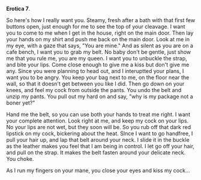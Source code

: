 **Erotica 7**.

So here's how I really want you. Steamy, fresh after a bath with that first few buttons open, just enough for me to see the top of your cleavage. I want you to come to me when I get in the house, right on the main door. Then lay your hands on my shirt and push me back on the main door. Look at me in my eye, with a gaze that says, "You are mine." And as silent as you are on a cafe bench, I want you to grab my belt. No baby don't be gentle, just show me that you rule me, you are my queen. I want you to unbuckle the strap, and bite your lips. Come close enough to give me a kiss but don't give me any. Since you were planning to head out, and I interuptted your plans, I want you to be angry. You keep your bag next to me, on the floor near the wall, so that it doesn't get between you like I did. Then go down on your knees, and feel my cock from outside the pants. You undo the belt and unzip my pants. You pull out my hard on and say, "why is my package not a boner yet?" 

Hand me the belt, so you can use both your hands to treat me right. I want your complete attention. Look right at me, and keep my cock on your lips. No your lips are not wet, but they soon will be. So you rub off that dark red lipstick on my cock, bickering about the heat. SInce I want to go handfree, I pull your hair up, and lap that belt around your neck. I slide it in the buckle as the leather makes you feel that I am being in control. I let go off your hair, and pull on the strap. It makes the belt fasten around your delicate neck. You choke.

As I run my fingers on your mane, you close your eyes and kiss my cock...
